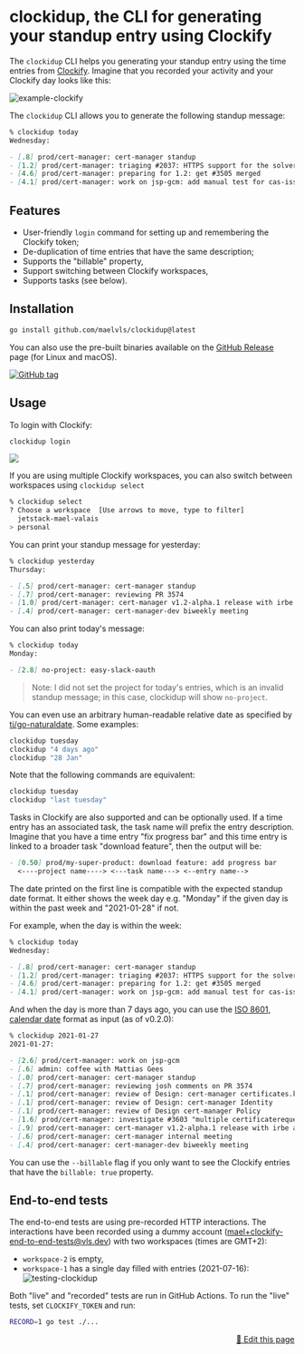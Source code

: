 # clockidup, the CLI for generating your standup entry using Clockify

The `clockidup` CLI helps you generating your standup entry using the time entries from [Clockify](https://clockify.me). Imagine that you recorded your activity and your Clockify day looks like this:

![example-clockify](https://user-images.githubusercontent.com/2195781/106798923-ef23ec80-665e-11eb-8810-c023b00a2c14.png)

The `clockidup` CLI allows you to generate the following standup message:

```md
% clockidup today
Wednesday:

- [.8] prod/cert-manager: cert-manager standup
- [1.2] prod/cert-manager: triaging #2037: HTTPS support for the solver’s listener
- [4.6] prod/cert-manager: preparing for 1.2: get #3505 merged
- [4.1] prod/cert-manager: work on jsp-gcm: add manual test for cas-issuer
```

## Features

- User-friendly `login` command for setting up and remembering the Clockify token;
- De-duplication of time entries that have the same description;
- Supports the "billable" property,
- Support switching between Clockify workspaces,
- Supports tasks (see below).

## Installation

```sh
go install github.com/maelvls/clockidup@latest
```

You can also use the pre-built binaries available on the [GitHub
Release](https://github.com/maelvls/clockidup/releases) page (for Linux and
macOS).

[![GitHub tag](https://img.shields.io/github/release/maelvls/clockidup.svg)](https://github.com/maelvls/clockidup/releases)

## Usage

To login with Clockify:

```sh
clockidup login
```

![](https://user-images.githubusercontent.com/2195781/123278842-95d23200-d507-11eb-8d31-7678575e8d37.gif)

If you are using multiple Clockify workspaces, you can also switch between
workspaces using `clockidup select`

```sh
% clockidup select
? Choose a workspace  [Use arrows to move, type to filter]
  jetstack-mael-valais
> personal
```

You can print your standup message for yesterday:

```md
% clockidup yesterday
Thursday:

- [.5] prod/cert-manager: cert-manager standup
- [.7] prod/cert-manager: reviewing PR 3574
- [1.0] prod/cert-manager: cert-manager v1.2-alpha.1 release with irbe and maartje
- [.4] prod/cert-manager: cert-manager-dev biweekly meeting
```

You can also print today's message:

```md
% clockidup today
Monday:

- [2.8] no-project: easy-slack-oauth
```

> Note: I did not set the project for today's entries, which is an invalid standup message; in this case, clockidup will show `no-project`.

You can even use an arbitrary human-readable relative date as specified by [tj/go-naturaldate](https://github.com/tj/go-naturaldate#examples). Some examples:

```sh
clockidup tuesday
clockidup "4 days ago"
clockidup "28 Jan"
```

Note that the following commands are equivalent:

```sh
clockidup tuesday
clockidup "last tuesday"
```

Tasks in Clockify are also supported and can be optionally used. If a time entry has an associated task, the task name will prefix the entry description. Imagine that you have a time entry "fix progress bar" and this time entry is linked to a broader task "download feature", then the output will be:

```md
- [0.50] prod/my-super-product: download feature: add progress bar
  <----project name----> <---task name---> <--entry name-->
```

The date printed on the first line is compatible with the expected standup date format. It either shows the week day e.g. "Monday" if the given day is within the past week and "2021-01-28" if not.

For example, when the day is within the week:

```md
% clockidup today
Wednesday:

- [.8] prod/cert-manager: cert-manager standup
- [1.2] prod/cert-manager: triaging #2037: HTTPS support for the solver’s listener
- [4.6] prod/cert-manager: preparing for 1.2: get #3505 merged
- [4.1] prod/cert-manager: work on jsp-gcm: add manual test for cas-issuer
```

And when the day is more than 7 days ago, you can use the
[ISO 8601, calendar date](https://en.wikipedia.org/wiki/ISO_8601#Calendar_dates) format as input (as of v0.2.0):

```md
% clockidup 2021-01-27
2021-01-27:

- [2.6] prod/cert-manager: work on jsp-gcm
- [.6] admin: coffee with Mattias Gees
- [.0] prod/cert-manager: cert-manager standup
- [.7] prod/cert-manager: reviewing josh comments on PR 3574
- [.1] prod/cert-manager: review of Design: cert-manager certificates.k8s.io Adoption
- [.1] prod/cert-manager: review of Design: cert-manager Identity
- [.1] prod/cert-manager: review of Design cert-manager Policy
- [1.6] prod/cert-manager: investigate #3603 "multiple certificaterequests"
- [.9] prod/cert-manager: cert-manager v1.2-alpha.1 release with irbe and maartje
- [.6] prod/cert-manager: cert-manager internal meeting
- [.4] prod/cert-manager: cert-manager-dev biweekly meeting
```

You can use the `--billable` flag if you only want to see the Clockify entries
that have the `billable: true` property.

## End-to-end tests

The end-to-end tests are using pre-recorded HTTP interactions. The interactions
have been recorded using a dummy account
(mael+clockify-end-to-end-tests@vls.dev) with two workspaces (times are GMT+2):

- `workspace-2` is empty,
- `workspace-1` has a single day filled with entries (2021-07-16):
  ![testing-clockidup](https://user-images.githubusercontent.com/2195781/126077431-417b4296-a2dd-4080-b0f5-d28ec293bb1c.png)

Both "live" and "recorded" tests are run in GitHub Actions. To run the "live"
tests, set `CLOCKIFY_TOKEN` and run:

```sh
RECORD=1 go test ./...
```

<div style="text-align: right"><a href="https://github.com/maelvls/clockidup/edit/main/README.md">🐓 Edit this page</a></div>
